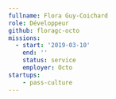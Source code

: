 ```yaml
---
fullname: Flora Guy-Coichard
role: Développeur
github: floragc-octo
missions:
  - start: '2019-03-10'
    end: ''
    status: service
    employer: Octo
startups:
    - pass-culture
---
```

